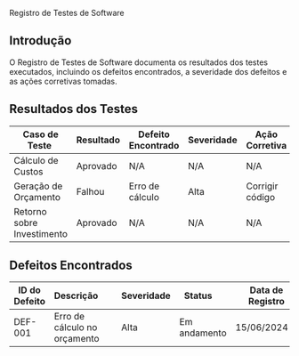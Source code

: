 Registro de Testes de Software


## Introdução

O Registro de Testes de Software documenta os resultados dos testes executados, incluindo os defeitos encontrados, a severidade dos defeitos e as ações corretivas tomadas.



## Resultados dos Testes

| Caso de Teste | Resultado | Defeito Encontrado | Severidade | Ação Corretiva | Status|
|------------------------|-----------|--------------------|------------|----------------|---------|
| Cálculo de Custos | Aprovado | N/A | N/A | N/A | Concluído |
| Geração de Orçamento | Falhou  | Erro de cálculo | Alta | Corrigir código | Em andamento |
| Retorno sobre Investimento | Aprovado | N/A | N/A    | N/A | Concluído |





## Defeitos Encontrados

| ID do Defeito | Descrição      | Severidade | Status    | Data de Registro | Responsável |
|---------------|----------------------|------------|--------------|------------------|-------------|
| DEF-001    | Erro de cálculo no orçamento | Alta    | Em andamento | 15/06/2024    | Davidson |

